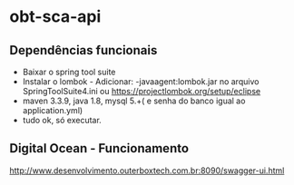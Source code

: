 # obt-sca-api 

## Dependências funcionais
- Baixar o spring tool suite
- Instalar o lombok - Adicionar: -javaagent:lombok.jar no arquivo SpringToolSuite4.ini ou https://projectlombok.org/setup/eclipse
- maven 3.3.9, java 1.8, mysql 5.+( e senha do banco igual ao application.yml)
- tudo ok, só executar.

## Digital Ocean - Funcionamento
http://www.desenvolvimento.outerboxtech.com.br:8090/swagger-ui.html
